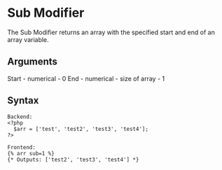 Sub Modifier
==================
The Sub Modifier returns an array with the specified start and end of an array variable.

Arguments
--------------
Start - numerical - 0
End - numerical - size of array - 1

Syntax
--------------
```
Backend:
<?php
  $arr = ['test', 'test2', 'test3', 'test4'];
?>

Frontend:
{% arr sub=1 %}
{* Outputs: ['test2', 'test3', 'test4'] *}
```